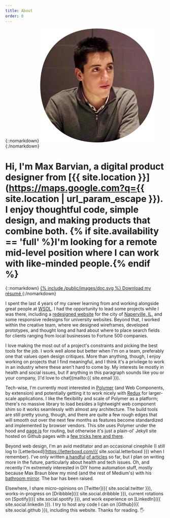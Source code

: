 ```yaml
---
title: About
order: 0
---
```


{::nomarkdown}
<img src="/public/images/me.png" alt="Me" />
{:/nomarkdown}

# Hi, I'm Max Barvian, a digital product designer from [{{ site.location }}](https://maps.google.com?q={{ site.location | url_param_escape }}). I enjoy thoughtful code, simple design, and making products that combine both. {% if site.availability == 'full' %}I'm looking for a remote mid-level position where I can work with like-minded people.{% endif %}

{::nomarkdown}
<a is="barvian-button" href="/public/CV.pdf">
  {% include /public/images/doc.svg %}
  Download my résumé
</a>
{:/nomarkdown}

I spent the last 4 years of my career learning from and working alongside great people at [WSOL](http://wsol.com). I had the opportunity to lead some projects while I was there, including a [redesigned website](/work/naperville) for the city of [Naperville, IL,](http://naperville.il.us) and some responsive redesigns for university websites.  Beyond that, I worked within the creative team, where we designed wireframes, developed prototypes, and thought long and hard about where to place search fields for clients ranging from local businesses to Fortune 500 companies.

I love making the most out of a project's constraints and picking the best tools for the job. I work well alone but better when I'm on a team, preferably one that values open design critiques.  More than anything, though, I enjoy working on projects that I find meaningful, and I think it's a privilege to work in an industry where these aren't hard to come by. My interests lie mostly in health and social issues, but if anything in this paragraph sounds like you or your company, [I'd love to chat](mailto:{{ site.email }}).

Tech-wise, I'm currently most interested in [Polymer](https://www.polymer-project.org/) (and Web Components, by extension) and potentially getting it to work nicely with [Redux](http://redux.js.org) for larger-scale applications. I like the flexibility and scale of Polymer as a platform; there's no massive library to load besides a lightweight web component shim so it works seamlessly with almost any architecture.  The build tools are still pretty young, though, and there are quite a few rough edges that will smooth out over the next few months as features become standardized and implemented by browser vendors.  This site uses Polymer under the hood and [page.js](https://visionmedia.github.io/page.js/) for routing, but otherwise it's just a plain-ol' Jekyll site hosted on Github pages with a [few tricks here and there](https://github.com/barvian/barvian.github.io/blob/master/_layouts/app.html).

Beyond web design, I'm an avid meditator and an occasional cinephile (I still log to [Letterboxd](https://letterboxd.com/{{ site.social.letterboxd }}) when I remember).  I've only written [a handful](http://blog.wsol.com/streamlining-the-html-prototyping-process) [of articles](http://blog.wsol.com/5-key-principles-of-user-centered-design) so far, but I plan on writing more in the future, particularly about health and tech issues. Oh, and recently I'm extremely interested in DIY home automation stuff, mostly because Max Braun blew my mind (and the rest of Medium's) with his [bathroom mirror](https://medium.com/@maxbraun/my-bathroom-mirror-is-smarter-than-yours-94b21c6671ba).  The bar has been raised.

Elsewhere, I share micro-opinions on [Twitter]({{ site.social.twitter }}), works-in-progress on [Dribbble]({{ site.social.dribbble }}), current rotations on [Spotify]({{ site.social.spotify }}), and work experience on [LinkedIn]({{ site.social.linkedin }}). I try to host any code I can on [Github]({{ site.social.github }}), including this website. Thanks for reading. 🖐

